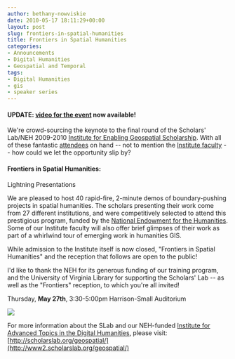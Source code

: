```yaml
---
author: bethany-nowviskie
date: 2010-05-17 18:11:29+00:00
layout: post
slug: frontiers-in-spatial-humanities
title: Frontiers in Spatial Humanities
categories:
- Announcements
- Digital Humanities
- Geospatial and Temporal
tags:
- Digital Humanities
- gis
- speaker series
---
```


#### UPDATE: [video for the event](/blog/frontiers-in-spatial-humanities-video/) now available!

We're crowd-sourcing the keynote to the final round of the Scholars' Lab/NEH 2009-2010 [Institute for Enabling Geospatial Scholarship](http://scholarslab.org/geospatial).  With all of these fantastic [attendees](http://www2.scholarslab.org/geospatial/participants.html#scholarship) on hand -- not to mention the [Institute faculty](http://www2.scholarslab.org/geospatial/index.html#faculty) -- how could we let the opportunity slip by?



#### Frontiers in Spatial Humanities: 
Lightning Presentations



We are pleased to host 40 rapid-fire, 2-minute demos of boundary-pushing projects in spatial humanities.  The scholars presenting their work come from 27 different institutions, and were competitively selected to attend this prestigious program, funded by the [National Endowment for the Humanities](http://neh.gov/odh).  Some of our Institute faculty will also offer brief glimpses of their work as part of a whirlwind tour of emerging work in humanities GIS.

While admission to the Institute itself is now closed, "Frontiers in Spatial Humanities" and the reception that follows are open to the public!  

I'd like to thank the NEH for its generous funding of our training program, and the University of Virginia Library for supporting the Scholars' Lab -- as well as the "Frontiers" reception, to which you're all invited!

Thursday, **May 27th**, 3:30-5:00pm
Harrison-Small Auditorium

[![](http://rclslab.files.wordpress.com/2010/05/geoinst-poster.jpg?w=194)](http://rclslab.files.wordpress.com/2010/05/geoinst-poster.jpg)

For more information about the SLab and our NEH-funded [Institute for Advanced Topics in the Digital Humanities](http://www.neh.gov/grants/guidelines/IATDH.html), please visit: 
[http://scholarslab.org/geospatial/](http://www2.scholarslab.org/geospatial/)
